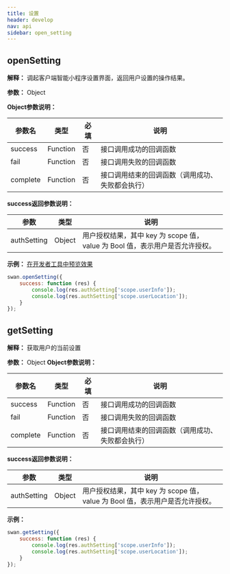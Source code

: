 ```yaml
---
title: 设置
header: develop
nav: api
sidebar: open_setting
---
```

openSetting
---
**解释：** 调起客户端智能小程序设置界面，返回用户设置的操作结果。

**参数：** Object

**Object参数说明：**

|参数名 |类型  |必填  |说明|
|---- | ---- | ---- |---- |
|success |Function  |  否 |  接口调用成功的回调函数|
|fail  |  Function |   否 |  接口调用失败的回调函数|
|complete |   Function |   否  | 接口调用结束的回调函数（调用成功、失败都会执行）|


**success返回参数说明：**

|参数  |类型|说明 |
|---- | ---- |---- |
|authSetting|Object|用户授权结果，其中 key 为 scope 值，value 为 Bool 值，表示用户是否允许授权。|


**示例：**
<a href="swanide://fragment/c98e352530eff43e682256b45b50d2721540396878" title="在开发者工具中预览效果" target="_blank">在开发者工具中预览效果</a>
```js
swan.openSetting({
    success: function (res) {
        console.log(res.authSetting['scope.userInfo']);
        console.log(res.authSetting['scope.userLocation']);
    }
});
```
<!-- #### 错误码


|错误码|说明|
|--|--|
|201|解析失败，请检查调起协议是否合法。|
|1001|执行失败|
|202|解析失败，请检查参数是否正确。| -->

getSetting
---
**解释：** 获取用户的当前设置

**参数：** Object
**Object参数说明：**

|参数名 |类型  |必填  |说明|
|---- | ---- | ---- |---- |
|success |Function  |  否 |  接口调用成功的回调函数|
|fail  |  Function |   否 |  接口调用失败的回调函数|
|complete |   Function |   否  | 接口调用结束的回调函数（调用成功、失败都会执行）|


**success返回参数说明：**

|参数  |类型|说明 |
|---- | ---- |---- |
|authSetting|Object|用户授权结果，其中 key 为 scope 值，value 为 Bool 值，表示用户是否允许授权。|


**示例：**

```js
swan.getSetting({
    success: function (res) {
        console.log(res.authSetting['scope.userInfo']);
        console.log(res.authSetting['scope.userLocation']);
    }
});
```
<!-- #### 错误码

**Andriod**

|错误码|说明|
|--|--|
|201|解析失败，请检查调起协议是否合法。|
|1001|执行失败|

**iOS**

|错误码|说明|
|--|--|
|202|解析失败，请检查参数是否正确|
|10001|内部错误|
|10002|网络请求失败| -->